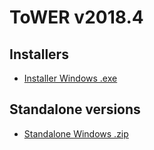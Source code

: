 # ToWER v2018.4

## Installers

* [Installer Windows .exe](https://github.com/u2032/ToWER-Pro/releases/download/v2018.4/AsmodeeTower-2018.4-installer-windows.exe)

## Standalone versions

* [Standalone Windows .zip](https://github.com/u2032/ToWER-Pro/releases/download/v2018.4/AsmodeeTower-2018.4-standalone-windows.zip)
